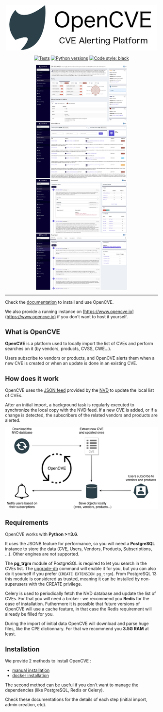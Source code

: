 <p align="center">
  <img alt="OpenCVE" src="https://raw.githubusercontent.com/opencve/opencve/master/logo.png">
</p>
<p align="center">
  <a href="https://github.com/opencve/opencve/actions?query=workflow%3ATests"><img alt="Tests" src="https://github.com/opencve/opencve/workflows/Tests/badge.svg"></a>
  <a href="https://www.python.org/"><img alt="Python versions" src="https://img.shields.io/badge/python-3.6%2B-blue.svg"></a>
  <a href="https://github.com/python/black"><img alt="Code style: black" src="https://img.shields.io/badge/code%20style-black-000000.svg"></a>
</p>

<p align="center">
  <img src="https://raw.githubusercontent.com/opencve/opencve/master/opencve1.png" width="300">
  <img src="https://raw.githubusercontent.com/opencve/opencve/master/opencve2.png" width="300">
  <img src="https://raw.githubusercontent.com/opencve/opencve/master/opencve3.png" width="300">
  <img src="https://raw.githubusercontent.com/opencve/opencve/master/opencve4.png" width="300">
</p>

----------------

Check the [documentation](https://docs.opencve.io) to install and use OpenCVE.

We also provide a running instance on [https://www.opencve.io](https://www.opencve.io) if you don't want to host it yourself.

## What is OpenCVE

**OpenCVE** is a platform used to locally import the list of CVEs and perform searches on it (by vendors, products, CVSS, CWE...).

Users subscribe to vendors or products, and OpenCVE alerts them when a new CVE is created or when an update is done in an existing CVE.

## How does it work

OpenCVE uses the [JSON feed](https://nvd.nist.gov/vuln/data-feeds#JSON_FEED) provided by the [NVD](https://nvd.nist.gov/) to update the local list of CVEs.

After an initial import, a background task is regularly executed to synchronize the local copy with the NVD feed. If a new CVE is added, or if a change is detected, the subscribers of the related vendors and products are alerted.

<p align="center">
  <img src="https://raw.githubusercontent.com/opencve/opencve/master/how-it-works.png">
</p>

## Requirements

OpenCVE works with **Python >=3.6**.

It uses the JSONB feature for performance, so you will need a **PostgreSQL** instance to store the data (CVE, Users, Vendors, Products, Subscriptions, ...). Other engines are not supported.

The **pg_trgm** module of PostgreSQL is required to let you search in the CVEs list. The [upgrade-db](https://docs.opencve.io/commands/#upgrade-db) command will enable it for you, but you can also do it yourself if you prefer (`CREATE EXTENSION pg_trgm`). From PostgreSQL 13 this module is considered as trusted, meaning it can be installed by non-superusers with the CREATE privilege.

Celery is used to periodically fetch the NVD database and update the list of CVEs. For that you will need a broker : we recommend you **Redis** for the ease of installation. Futhermore it is possible that future versions of OpenCVE will use a cache feature, in that case the Redis requirement will already be filled for you.

During the import of initial data OpenCVE will download and parse huge files, like the CPE dictionnary. For that we recommend you **3.5G RAM** at least.

## Installation

We provide 2 methods to install OpenCVE :

- [manual installation](https://docs.opencve.io/installation/manual/)
- [docker installation](https://docs.opencve.io/installation/docker/)

The second method can be useful if you don't want to manage the dependencies (like PostgreSQL, Redis or Celery).

Check these documentations for the details of each step (initial import, admin creation, etc).

